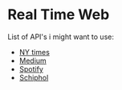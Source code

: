 # Real Time Web

List of API's i might want to use: 

* [NY times](https://developer.nytimes.com/apis)
* [Medium](https://github.com/Medium/medium-api-docs)
* [Spotify](https://developer.spotify.com/)
* [Schiphol](https://www.schiphol.nl/nl/developer-center/pagina/explore-all-schiphols-apis-in-the-developer-center/)